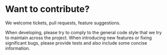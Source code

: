 # Want to contribute?

We welcome tickets, pull requests, feature suggestions.

When developing, please try to comply to the general code style that we try to
maintain across the project. When introducing new features or fixing
significant bugs, please provide tests and also include some concise
information.

